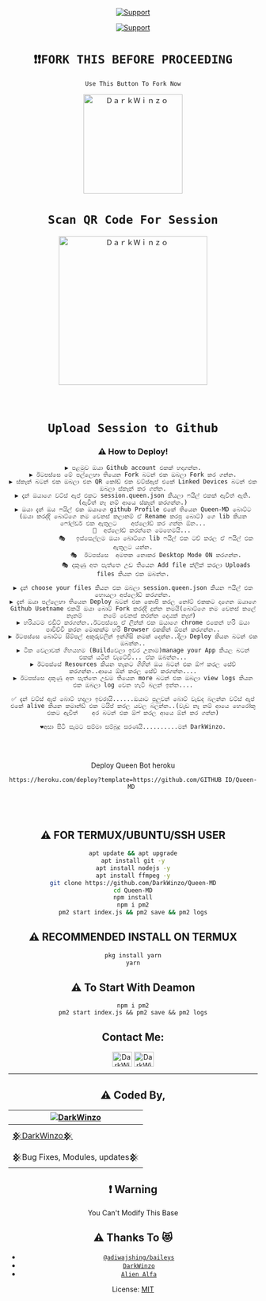 <p align="center">
  <a href="https://github.com/DarkWinzo"><img title="Support" src="https://img.shields.io/badge/maintained-yes-cyan.svg?style=for-the-badge&logo=xcode" /></a>
</p>
<p align="center">
  <a href="https://github.com/DarkWinzo"><img title="Support" src="https://img.shields.io/badge/Queen%20MD-Updates%20Are%20coming%20soon!-orange.svg?style=for-the-badge&logo=xcode" /></a>
</p>

<div align="center">
  
# `❗❗FORK THIS BEFORE PROCEEDING`
 
 `Use This Button To Fork Now`
  
  <a href="https://github.com/DarkWinzo/Queen-MD/fork"><img title="ＤａｒｋＷｉｎｚｏ" src="https://github.com/DarkWinzo/Queen-MD/blob/main/Media/Image/Deploy.png?raw=false" width="200"></a>
<br>
# `Scan QR Code For Session`
 
<a href="https://queenmd-qr.darkwinzo.repl.co/"><img title="ＤａｒｋＷｉｎｚｏ" src="https://repl.it/badge/github/quiec/whatsasena" width="300"></a>
  <br><br><br>
# `Upload Session to Github`

  ### ⚠️ How to Deploy! 
  
```
▶️ පළමුව ඔයා Github account එකක් හදාගන්න.
▶️ ඊටපස්සෙ මේ පල්ලෙහා තියෙන Fork බටන් එක ඔබලා Fork කර ගන්න.
▶️ ස්කෑන් බටන් එක ඔබලා එන QR කෝඩ් එක වට්ස්ඇප් එකේ Linked Devices බටන් එක ඔබලා ස්කෑන් කර ගන්න.
▶️ දැන් ඔයාගෙ වට්ස් ඇප් එකට session.queen.json කියලා ෆයිල් එකක් ඇවිත් ඇති.(ඇවිත් නෑ නම් ආයෙ ස්කෑන් කරගන්න.)
▶️ ඔයා දැන් ඔය ෆයිල් එක ඔයාගෙ github Profile එකේ තියෙන Queen-MD බොට්ට (ඔයා කරද්දි බොට්ගෙ නම වෙනස් කලානම් ඒ Rename කරපු බොට්) ගෙ lib කියන ෆෝල්ඩර් එක ඇතුලට    අප්ලෝඩ් කර ගන්න ඕන...
     🧩️  අප්ලෝඩ් කරන්නෙ මෙහෙමයි...
             🎭️   ඉස්සෙල්ලම ඔයා බොට්ගෙ lib ෆයිල් එක ටච් කරල ඒ ෆයිල් එක ඇතුලට යන්න.
             🎭️  ඊටපස්සෙ  අමතක නොකර Desktop Mode ON කරගන්න.
             🎭️ දකුණු අත පැත්තෙ උඩ තියෙන Add file ක්ලික් කරලා Uploads files කියන එක ඔබන්න.
                                      
▶️ දැන් choose your files කියන එක ඔබලා session.queen.json කියන ෆයිල් එක හොයලා අප්ලෝඩ් කරගන්න.
▶️ දැන් ඔයා පල්ලෙහා තියෙන Deploy බටන් එක කොපි කරල නෝට් එකකට දාගෙන ඔයාගෙ Github Usetname එකයි ඔයා බොට් Fork කරද්දි දුන්න නමයි(බොට්ගෙ නම වෙනස් කලේ නෑනම්      නමේ වෙනස් කරන්න දෙයක් නෑහ්) 
▶️ හරියටම එඩිට් කරගන්න..ඊටපස්සෙ ඒ ලින්ක් එක ඔයාගෙ chrome එකෙන් හරි ඔයා පාවිච්චි කරන මොකක්ම හරි Browser එකකින් ඕපන් කරගන්න..
▶️ ඊටපස්සෙ බොට්ට සිම්පල් අකුරුවලින් ඉන්ගීසි නමක් දෙන්න..දීලා Deploy කියන බටන් එක ඔබන්න..
▶️ ටික වෙලාවක් ගිහයහම (Buildවෙලා ඉවර උනාම)manage your App කියල බටන් එකක් යටින් වැටේවි... ඒක ඔබන්න...
▶️ ඊටපස්සේ Resources කියන තැනට ගිහින් ඔය බටන් එක ඕෆ් කරල සේව් කරගන්න..ආයෙ ඕන් කරල සේව් කරගන්න....
▶️ ඊටපස්සෙ දකුණු අත පැත්තෙ උඩම තියෙන more බටන් එක ඔබලා view logs කියන එක ඔබලා log වෙන හැටි බලන් ඉන්න....
           
✅️ දැන් වට්ස් ඇප් බොට් හදලා ඉවරායි......ඔයාට පුලුවන් බොට් වැඩද බලන්න වට්ස් ඇප් එකේ alive කියන කමාන්ඩ් එක ටයිප් කරල යවල බලන්න..(වැඩ නෑ නම් ආයෙ හෙරෝකු එකට ඇවිත්    අර බටන් එක ඕෆ් කරල ආයෙ ඕන් කර ගන්න)

❤️අසා සිටි සැමට සම්මා සම්බුදු සරණයි..........මන් DarkWinzo.

``` 
  
  <br><br>

<!---->


Deploy Queen Bot heroku  <br>

  ```
  https://heroku.com/deploy?template=https://github.com/GITHUB ID/Queen-MD 
  ```
  
  <br> <br>
  
  ## ⚠️ FOR TERMUX/UBUNTU/SSH USER

```bash
apt update && apt upgrade
apt install git -y
apt install nodejs -y
apt install ffmpeg -y
git clone https://github.com/DarkWinzo/Queen-MD
cd Queen-MD
npm install
npm i pm2
pm2 start index.js && pm2 save && pm2 logs
```

## ⚠️ RECOMMENDED INSTALL ON TERMUX

```bash
pkg install yarn
yarn
```

## ⚠️ To Start With Deamon
```
npm i pm2
pm2 start index.js && pm2 save && pm2 logs
```
<h2 align="center">Contact Me:</h2>
<p align="center">
<a href="Wa.me/94775200935" target="blank"><img align="center" src="https://cdn.jsdelivr.net/npm/simple-icons@3.0.1/icons/whatsapp.svg" alt="DarkWinzo" height="30" width="40" /></a>
<a href="https://t.me/DarkWinzo" target="blank"><img align="center" src="https://cdn.jsdelivr.net/npm/simple-icons@3.0.1/icons/telegram.svg" alt="DarkWinzo" height="30" width="40" /></a>
</p>

---
  
## ⚠️ Coded By,
  <div align="center">
  
| [![DarkWinzo](https://github.com/DarkWinzo.png?size=200)](https://github.com/DarkWinzo) |
|----|
| [𒆜DarkWinzo𒆜](https://github.com/AI-VIKI) |
|  𒆜Bug Fixes, Modules, updates𒆜 |
  
  </div>

## ❗ Warning
You Can't Modify This Base


## ⚠️ Thanks To 😻
* [`@adiwajshing/baileys`](https://github.com/adiwajshing/baileys)
* [`DarkWinzo`](https://github.com/DarkWinzo)
* [`Alien Alfa`](https://github.com/Alien-Alfa)
  
License: [MIT](https://en.wikipedia.org/wiki/MIT_License)


